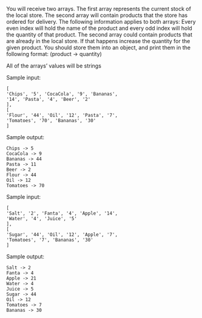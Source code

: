 You will receive two arrays. The first array represents the current stock of the local store. The second array will
contain products that the store has ordered for delivery.
The following information applies to both arrays:
Every even index will hold the name of the product and every odd index will hold the quantity of that product.
The second array could contain products that are already in the local store. If that happens increase the quantity for
the given product. You should store them into an object, and print them in the following format: (product ->
quantity)

All of the arrays’ values will be strings


Sample input:

    [
    'Chips', '5', 'CocaCola', '9', 'Bananas',
    '14', 'Pasta', '4', 'Beer', '2'
    ],
    [
    'Flour', '44', 'Oil', '12', 'Pasta', '7',
    'Tomatoes', '70', 'Bananas', '30'
    ]

Sample output:

    Chips -> 5
    CocaCola -> 9
    Bananas -> 44
    Pasta -> 11
    Beer -> 2
    Flour -> 44
    Oil -> 12
    Tomatoes -> 70

Sample input:

    [
    'Salt', '2', 'Fanta', '4', 'Apple', '14',
    'Water', '4', 'Juice', '5'
    ],
    [
    'Sugar', '44', 'Oil', '12', 'Apple', '7',
    'Tomatoes', '7', 'Bananas', '30'
    ]

Sample output:

    Salt -> 2
    Fanta -> 4
    Apple -> 21
    Water -> 4
    Juice -> 5
    Sugar -> 44
    Oil -> 12
    Tomatoes -> 7
    Bananas -> 30






